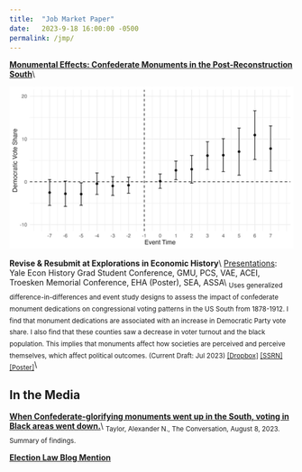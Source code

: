 ```yaml
---
title:  "Job Market Paper"
date:   2023-9-18 16:00:00 -0500
permalink: /jmp/
---
```


**[Monumental Effects: Confederate Monuments in the Post-Reconstruction South](https://ssrn.com/abstract=4451402)**\\

![Effect of Confederate monument dedication on congressional Democratic Party vote share](/assets/images/mon_cdem_event.jpg "Effect of Confederate monument dedication on congressional Democratic Party vote share")

**Revise & Resubmit at Explorations in Economic History**\\
<ins>Presentations</ins>: Yale Econ History Grad Student Conference, GMU, PCS, VAE, ACEI, Troesken Memorial Conference, EHA (Poster), SEA, ASSA\\
<sub>Uses generalized difference-in-differences and event study designs to assess the impact of confederate monument dedications on congressional voting patterns in the US South from 1878-1912. I find that monument dedications are associated with an increase in Democratic Party vote share. I also find that these counties saw a decrease in voter turnout and the black population. This implies that monuments affect how societies are perceived and perceive themselves, which affect political outcomes. (Current Draft: Jul 2023) [\[Dropbox\]](https://www.dropbox.com/s/g1qshyoslzgxb1o/monuments_current.pdf?dl=0) [\[SSRN\]](https://ssrn.com/abstract=4451402) [\[Poster\]](https://alexntaylor.github.io/assets/documents/monuments_poster_EHA_8-23-23.pdf)</sub>\\

## In the Media

**[When Confederate-glorifying monuments went up in the South, voting in Black areas went down.](https://theconversation.com/when-confederate-glorifying-monuments-went-up-in-the-south-voting-in-black-areas-went-down-208275)**\\
<sub>Taylor, Alexander N., The Conversation, August 8, 2023. Summary of findings.</sub>

**[Election Law Blog Mention](https://electionlawblog.org/?p=136948)**